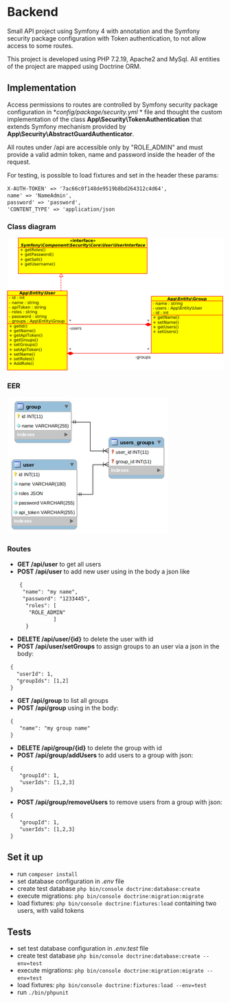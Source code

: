 # Backend
Small API project using Symfony 4 with annotation and the Symfony security package configuration with
Token authentication, to not allow access to some routes.

This project is developed using PHP 7.2.19, Apache2 and MySql.
All entities of the project are mapped using Doctrine ORM.

## Implementation
Access permissions to routes are controlled by Symfony security package configuration in **config/package/security.yml* *
file and thought the custom implementation of the class **App\Security\TokenAuthentication** that extends Symfony mechanism
provided by **App\Security\AbstractGuardAuthenticator**.

All routes under /api are accessible only by "ROLE_ADMIN" and must provide a valid admin token, name and password inside
the header of the request. 

For testing, is possible to load fixtures and set in the header these params:
```
X-AUTH-TOKEN' => '7ac66c0f148de9519b8bd264312c4d64',
name' => 'NameAdmin',
password' => 'password',
'CONTENT_TYPE' => 'application/json
```
### Class diagram
![](doc/class%20diagram.png)

### EER

![](doc/eer.png)

### Routes
- **GET /api/user** to get all users
- **POST /api/user** to add  new user using in the body a json like 
```
    {
     "name": "my name",
     "password": "1233445",
      "roles": [
       "ROLE_ADMIN"
               ]
      }
```
- **DELETE /api/user/{id}** to delete the user with id
- **POST /api/user/setGroups** to assign groups to an user via a json in the body:
```
 {
   "userId": 1,
   "groupIds": [1,2]
 }
```
- **GET /api/group** to list all groups
- **POST /api/group** using in the body:
```
 {
    "name": "my group name"
 }
```
- **DELETE /api/group/{id}** to delete the group with id
- **POST /api/group/addUsers** to add users to a group with json:
```
 {
    "groupId": 1,
    "userIds": [1,2,3]
 }
```
- **POST /api/group/removeUsers** to remove users from a group with json:
```
 {
    "groupId": 1,
    "userIds": [1,2,3]
 }
```
## Set it up
- run `composer install`
- set database configuration in *.env* file 
- create test database `php bin/console doctrine:database:create`
- execute migrations: `php bin/console doctrine:migration:migrate`
- load fixtures: `php bin/console doctrine:fixtures:load` containing two users, with valid tokens

## Tests
- set test database configuration in *.env.test* file 
- create test database `php bin/console doctrine:database:create --env=test`
- execute migrations: `php bin/console doctrine:migration:migrate --env=test`
- load fixtures: `php bin/console doctrine:fixtures:load --env=test`
- run `./bin/phpunit`